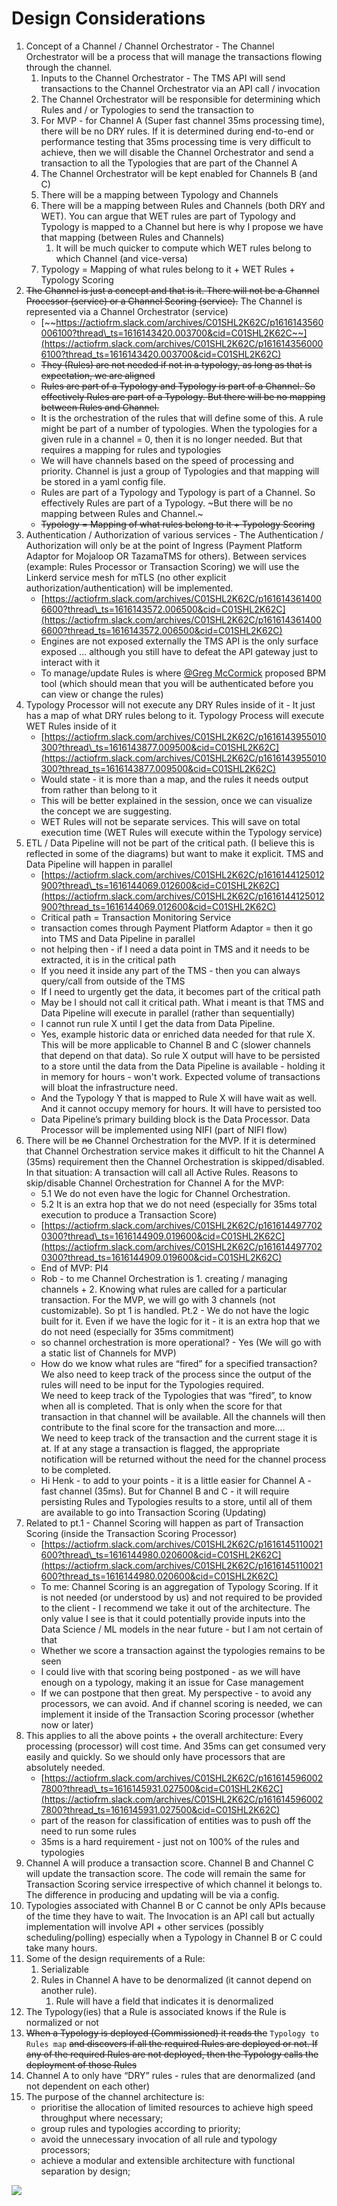 # Design Considerations

1. Concept of a Channel / Channel Orchestrator - The Channel Orchestrator will be a process that will manage the transactions flowing through the channel.
    1. Inputs to the Channel Orchestrator - The TMS API will send transactions to the Channel Orchestrator via an API call / invocation
    2. The Channel Orchestrator will be responsible for determining which Rules and / or Typologies to send the transaction to
    3. For MVP - for Channel A (Super fast channel 35ms processing time), there will be no DRY rules. If it is determined during end-to-end or performance testing that 35ms processing time is very difficult to achieve, then we will disable the Channel Orchestrator and send a transaction to all the Typologies that are part of the Channel A
    4. The Channel Orchestrator will be kept enabled for Channels B (and C)
    5. There will be a mapping between Typology and Channels
    6. There will be a mapping between Rules and Channels (both DRY and WET). You can argue that WET rules are part of Typology and Typology is mapped to a Channel but here is why I propose we have that mapping (between Rules and Channels)
        1. It will be much quicker to compute which WET rules belong to which Channel (and vice-versa)
    7. Typology = Mapping of what rules belong to it + WET Rules + Typology Scoring
2. ~~The Channel is just a concept and that is it. There will not be a Channel Processor (service) or a Channel Scoring (service).~~ The Channel is represented via a Channel Orchestrator (service)
    - [~~https://actiofrm.slack.com/archives/C01SHL2K62C/p1616143560006100?thread\_ts=1616143420.003700&cid=C01SHL2K62C~~](https://actiofrm.slack.com/archives/C01SHL2K62C/p1616143560006100?thread_ts=1616143420.003700&cid=C01SHL2K62C)
    - ~~They (Rules) are not needed if not in a typology, as long as that is expectation, we are aligned~~
    - ~~Rules are part of a Typology and Typology is part of a Channel. So effectively Rules are part of a Typology. But there will be no mapping between Rules and Channel.~~
    - It is the orchestration of the rules that will define some of this. A rule might be part of a number of typologies. When the typologies for a given rule in a channel = 0, then it is no longer needed. But that requires a mapping for rules and typologies
    - We will have channels based on the speed of processing and priority. Channel is just a group of Typologies and that mapping will be stored in a yaml config file.
    - Rules are part of a Typology and Typology is part of a Channel. So effectively Rules are part of a Typology. ~But there will be no mapping between Rules and Channel.~
    - ~~Typology = Mapping of what rules belong to it + Typology Scoring~~
3. Authentication / Authorization of various services - The Authentication / Authorization will only be at the point of Ingress (Payment Platform Adaptor for Mojaloop OR TazamaTMS for others). Between services (example: Rules Processor or Transaction Scoring) we will use the Linkerd service mesh for mTLS (no other explicit authorization/authentication) will be implemented.
    - [https://actiofrm.slack.com/archives/C01SHL2K62C/p1616143614006600?thread\_ts=1616143572.006500&cid=C01SHL2K62C](https://actiofrm.slack.com/archives/C01SHL2K62C/p1616143614006600?thread_ts=1616143572.006500&cid=C01SHL2K62C)
    - Engines are not exposed externally the TMS API is the only surface exposed ... although you still have to defeat the API gateway just to interact with it
    - To manage/update Rules is where [@Greg McCormick](https://actiofrm.slack.com/team/U01MPR00A68) proposed BPM tool (which should mean that you will be authenticated before you can view or change the rules)
4. Typology Processor will not execute any DRY Rules inside of it - It just has a map of what DRY rules belong to it. Typology Process will execute WET Rules inside of it
    - [https://actiofrm.slack.com/archives/C01SHL2K62C/p1616143955010300?thread\_ts=1616143877.009500&cid=C01SHL2K62C](https://actiofrm.slack.com/archives/C01SHL2K62C/p1616143955010300?thread_ts=1616143877.009500&cid=C01SHL2K62C)
    - Would state - it is more than a map, and the rules it needs output from rather than belong to it
    - This will be better explained in the session, once we can visualize the concept we are suggesting.
    - WET Rules will not be separate services. This will save on total execution time (WET Rules will execute within the Typology service)
5. ETL / Data Pipeline will not be part of the critical path. (I believe this is reflected in some of the diagrams) but want to make it explicit. TMS and Data Pipeline will happen in parallel
    - [https://actiofrm.slack.com/archives/C01SHL2K62C/p1616144125012900?thread\_ts=1616144069.012600&cid=C01SHL2K62C](https://actiofrm.slack.com/archives/C01SHL2K62C/p1616144125012900?thread_ts=1616144069.012600&cid=C01SHL2K62C)
    - Critical path = Transaction Monitoring Service
    - transaction comes through Payment Platform Adaptor = then it go into TMS and Data Pipeline in parallel
    - not helping then - if I need a data point in TMS and it needs to be extracted, it is in the critical path
    - If you need it inside any part of the TMS - then you can always query/call from outside of the TMS
    - If I need to urgently get the data, it becomes part of the critical path
    - May be I should not call it critical path. What i meant is that TMS and Data Pipeline will execute in parallel (rather than sequentially)
    - I cannot run rule X until I get the data from Data Pipeline.
    - Yes, example historic data or enriched data needed for that rule X. This will be more applicable to Channel B and C (slower channels that depend on that data). So rule X output will have to be persisted to a store until the data from the Data Pipeline is available - holding it in memory for hours - won't work. Expected volume of transactions will bloat the infrastructure need.
    - And the Typology Y that is mapped to Rule X will have wait as well. And it cannot occupy memory for hours. It will have to persisted too
    - Data Pipeline’s primary building block is the Data Processor. Data Processor will be implemented using NIFI (part of NIFI flow)
6. There will be ~~no~~ Channel Orchestration for the MVP. If it is determined that Channel Orchestration service makes it difficult to hit the Channel A (35ms) requirement then the Channel Orchestration is skipped/disabled. In that situation: A transaction will call all Active Rules. Reasons to skip/disable Channel Orchestration for Channel A for the MVP:
    - 5.1 We do not even have the logic for Channel Orchestration.
    - 5.2 It is an extra hop that we do not need (especially for 35ms total execution to produce a Transaction Score)
    - [https://actiofrm.slack.com/archives/C01SHL2K62C/p1616144977020300?thread\_ts=1616144909.019600&cid=C01SHL2K62C](https://actiofrm.slack.com/archives/C01SHL2K62C/p1616144977020300?thread_ts=1616144909.019600&cid=C01SHL2K62C)
    - End of MVP: PI4
    - Rob - to me Channel Orchestration is 1. creating / managing channels + 2. Knowing what rules are called for a particular transaction. For the MVP, we will go with 3 channels (not customizable). So pt 1 is handled. Pt.2 - We do not have the logic built for it. Even if we have the logic for it - it is an extra hop that we do not need (especially for 35ms commitment)
    - so channel orchestration is more operational? - Yes (We will go with a static list of Channels for MVP)
    - How do we know what rules are “fired” for a specified transaction?  
        We also need to keep track of the process since the output of the rules will need to be input for the Typologies required.  
        We need to keep track of the Typologies that was “fired”, to know when all is completed. That is only when the score for that transaction in that channel will be available. All the channels will then contribute to the final score for the transaction and more….  
        We need to keep track of the transaction and the current stage it is at. If at any stage a transaction is flagged, the appropriate notification will be returned without the need for the channel process to be completed.
    - Hi Henk - to add to your points - it is a little easier for Channel A - fast channel (35ms). But for Channel B and C - it will require persisting Rules and Typologies results to a store, until all of them are available to go into Transaction Scoring (Updating)
7. Related to pt.1 - Channel Scoring will happen as part of Transaction Scoring (inside the Transaction Scoring Processor)
    - [https://actiofrm.slack.com/archives/C01SHL2K62C/p1616145110021600?thread\_ts=1616144980.020600&cid=C01SHL2K62C](https://actiofrm.slack.com/archives/C01SHL2K62C/p1616145110021600?thread_ts=1616144980.020600&cid=C01SHL2K62C)
    - To me: Channel Scoring is an aggregation of Typology Scoring. If it is not needed (or understood by us) and not required to be provided to the client - I recommend we take it out of the architecture. The only value I see is that it could potentially provide inputs into the Data Science / ML models in the near future - but I am not certain of that
    - Whether we score a transaction against the typologies remains to be seen
    - I could live with that scoring being postponed - as we will have enough on a typology, making it an issue for Case management
    - If we can postpone that then great. My perspective - to avoid any processors, we can avoid. And if channel scoring is needed, we can implement it inside of the Transaction Scoring processor (whether now or later)
8. This applies to all the above points + the overall architecture: Every processing (processor) will cost time. And 35ms can get consumed very easily and quickly. So we should only have processors that are absolutely needed.
    - [https://actiofrm.slack.com/archives/C01SHL2K62C/p1616145960027800?thread\_ts=1616145931.027500&cid=C01SHL2K62C](https://actiofrm.slack.com/archives/C01SHL2K62C/p1616145960027800?thread_ts=1616145931.027500&cid=C01SHL2K62C)
    - part of the reason for classification of entities was to push off the need to run some rules
    - 35ms is a hard requirement - just not on 100% of the rules and typologies
9. Channel A will produce a transaction score. Channel B and Channel C will update the transaction score. The code will remain the same for Transaction Scoring service irrespective of which channel it belongs to. The difference in producing and updating will be via a config.
10. Typologies associated with Channel B or C cannot be only APIs because of the time they have to wait. The Invocation is an API call but actually implementation will involve API + other services (possibly scheduling/polling) especially when a Typology in Channel B or C could take many hours.
11. Some of the design requirements of a Rule:
    1. Serializable
    2. Rules in Channel A have to be denormalized (it cannot depend on another rule).
        1. Rule will have a field that indicates it is denormalized
12. The Typology(ies) that a Rule is associated knows if the Rule is normalized or not
13. ~~When a Typology is deployed (Commissioned) it reads the~~ `Typology to Rules map` ~~and discovers if all the required Rules are deployed or not. If any of the required Rules are not deployed, then the Typology calls the deployment of those Rules~~
14. Channel A to only have “DRY” rules - rules that are denormalized (and not dependent on each other)
15. The purpose of the channel architecture is:
    - prioritise the allocation of limited resources to achieve high speed throughput where necessary;
    - group rules and typologies according to priority;
    - avoid the unnecessary invocation of all rule and typology processors;
    - achieve a modular and extensible architecture with functional separation by design;

![](../../images/ABC.png)
